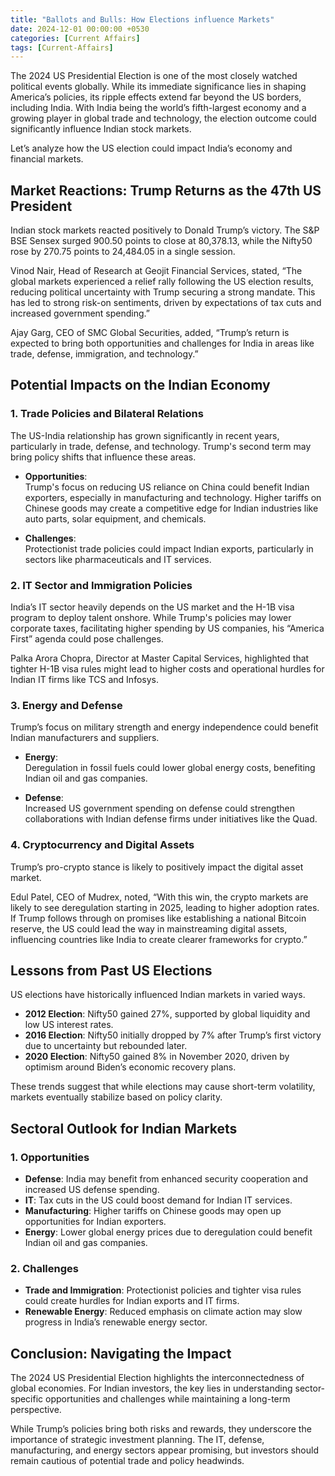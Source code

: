 ```yaml
---
title: "Ballots and Bulls: How Elections influence Markets"
date: 2024-12-01 00:00:00 +0530
categories: [Current Affairs]
tags: [Current-Affairs]
---
```


The 2024 US Presidential Election is one of the most closely watched political events globally. While its immediate significance lies in shaping America’s policies, its ripple effects extend far beyond the US borders, including India. With India being the world’s fifth-largest economy and a growing player in global trade and technology, the election outcome could significantly influence Indian stock markets.  

Let’s analyze how the US election could impact India’s economy and financial markets.  

## **Market Reactions: Trump Returns as the 47th US President**  

Indian stock markets reacted positively to Donald Trump’s victory. The S&P BSE Sensex surged 900.50 points to close at 80,378.13, while the Nifty50 rose by 270.75 points to 24,484.05 in a single session.  

Vinod Nair, Head of Research at Geojit Financial Services, stated, “The global markets experienced a relief rally following the US election results, reducing political uncertainty with Trump securing a strong mandate. This has led to strong risk-on sentiments, driven by expectations of tax cuts and increased government spending.”  

Ajay Garg, CEO of SMC Global Securities, added, “Trump’s return is expected to bring both opportunities and challenges for India in areas like trade, defense, immigration, and technology.”  

## **Potential Impacts on the Indian Economy**  

### **1. Trade Policies and Bilateral Relations**  
The US-India relationship has grown significantly in recent years, particularly in trade, defense, and technology. Trump's second term may bring policy shifts that influence these areas.  

- **Opportunities**:  
  Trump's focus on reducing US reliance on China could benefit Indian exporters, especially in manufacturing and technology. Higher tariffs on Chinese goods may create a competitive edge for Indian industries like auto parts, solar equipment, and chemicals.  

- **Challenges**:  
  Protectionist trade policies could impact Indian exports, particularly in sectors like pharmaceuticals and IT services.  

### **2. IT Sector and Immigration Policies**  
India’s IT sector heavily depends on the US market and the H-1B visa program to deploy talent onshore. While Trump's policies may lower corporate taxes, facilitating higher spending by US companies, his “America First” agenda could pose challenges.  

Palka Arora Chopra, Director at Master Capital Services, highlighted that tighter H-1B visa rules might lead to higher costs and operational hurdles for Indian IT firms like TCS and Infosys.  

### **3. Energy and Defense**  
Trump’s focus on military strength and energy independence could benefit Indian manufacturers and suppliers.  

- **Energy**:  
  Deregulation in fossil fuels could lower global energy costs, benefiting Indian oil and gas companies.  

- **Defense**:  
  Increased US government spending on defense could strengthen collaborations with Indian defense firms under initiatives like the Quad.  

### **4. Cryptocurrency and Digital Assets**  
Trump’s pro-crypto stance is likely to positively impact the digital asset market.  

Edul Patel, CEO of Mudrex, noted, “With this win, the crypto markets are likely to see deregulation starting in 2025, leading to higher adoption rates. If Trump follows through on promises like establishing a national Bitcoin reserve, the US could lead the way in mainstreaming digital assets, influencing countries like India to create clearer frameworks for crypto.”  


## **Lessons from Past US Elections**  

US elections have historically influenced Indian markets in varied ways.  

- **2012 Election**: Nifty50 gained 27%, supported by global liquidity and low US interest rates.  
- **2016 Election**: Nifty50 initially dropped by 7% after Trump’s first victory due to uncertainty but rebounded later.  
- **2020 Election**: Nifty50 gained 8% in November 2020, driven by optimism around Biden’s economic recovery plans.  

These trends suggest that while elections may cause short-term volatility, markets eventually stabilize based on policy clarity.  


## **Sectoral Outlook for Indian Markets**  

### **1. Opportunities**  
- **Defense**: India may benefit from enhanced security cooperation and increased US defense spending.  
- **IT**: Tax cuts in the US could boost demand for Indian IT services.  
- **Manufacturing**: Higher tariffs on Chinese goods may open up opportunities for Indian exporters.  
- **Energy**: Lower global energy prices due to deregulation could benefit Indian oil and gas companies.  

### **2. Challenges**  
- **Trade and Immigration**: Protectionist policies and tighter visa rules could create hurdles for Indian exports and IT firms.  
- **Renewable Energy**: Reduced emphasis on climate action may slow progress in India’s renewable energy sector.  

## **Conclusion: Navigating the Impact**  

The 2024 US Presidential Election highlights the interconnectedness of global economies. For Indian investors, the key lies in understanding sector-specific opportunities and challenges while maintaining a long-term perspective.  

While Trump’s policies bring both risks and rewards, they underscore the importance of strategic investment planning. The IT, defense, manufacturing, and energy sectors appear promising, but investors should remain cautious of potential trade and policy headwinds.  
